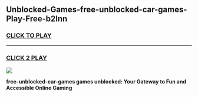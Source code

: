 
## Unblocked-Games-free-unblocked-car-games-Play-Free-b2lnn
<h3>
<a href="https://premium76.site?title=free-unblocked-car-games&ref=20A">CLICK TO PLAY</a></h3>
<hr>

<h3>
<a href="https://premium76.site?title=free-unblocked-car-games&ref=20A">CLICK 2 PLAY</a>
  
</h3>

<a href="https://premium76.site?title=free-unblocked-car-games&ref=20A"><img src="https://clearcache.store/games.png"></a>


**free-unblocked-car-games games unblocked: Your Gateway to Fun and Accessible Online Gaming**
